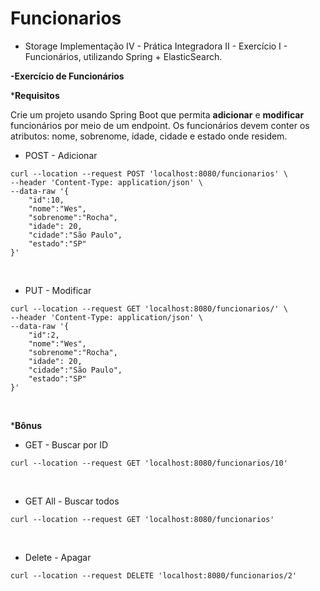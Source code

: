 # Funcionarios
* Storage Implementação IV - Prática  Integradora II - Exercício I - Funcionários, utilizando Spring + ElasticSearch.

**-Exercício de Funcionários**

***Requisitos**

Crie um projeto usando Spring Boot que permita **adicionar** e **modificar** funcionários por
meio de um endpoint. Os funcionários devem conter os atributos: nome, sobrenome,
idade, cidade e estado onde residem.
<br>

- POST - Adicionar
```
curl --location --request POST 'localhost:8080/funcionarios' \
--header 'Content-Type: application/json' \
--data-raw '{
    "id":10,
    "nome":"Wes",
    "sobrenome":"Rocha",
    "idade": 20,
    "cidade":"São Paulo",
    "estado":"SP"
}'
```
<br>

- PUT - Modificar
```
curl --location --request GET 'localhost:8080/funcionarios/' \
--header 'Content-Type: application/json' \
--data-raw '{
    "id":2,
    "nome":"Wes",
    "sobrenome":"Rocha",
    "idade": 20,
    "cidade":"São Paulo",
    "estado":"SP"
}'
```
<br>

***Bônus**

- GET - Buscar por ID
```
curl --location --request GET 'localhost:8080/funcionarios/10'
```
<br>

- GET All - Buscar todos
```
curl --location --request GET 'localhost:8080/funcionarios'
```
<br>

- Delete - Apagar
```
curl --location --request DELETE 'localhost:8080/funcionarios/2'
```